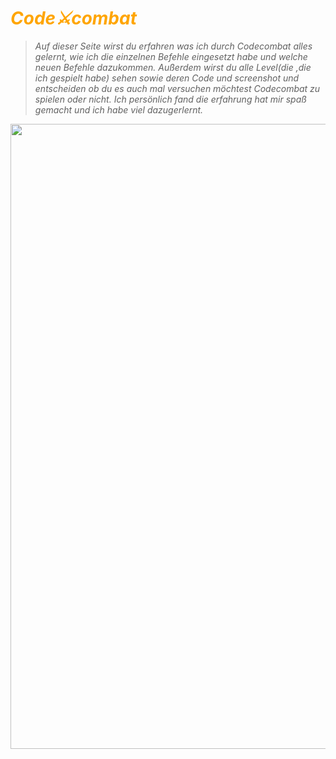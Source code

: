 # <span style="color: orange">*Code⚔️combat*

> *Auf dieser Seite wirst du erfahren was ich durch Codecombat alles gelernt, wie ich die einzelnen Befehle eingesetzt habe und welche neuen Befehle dazukommen. Außerdem wirst du alle Level(die ,die ich gespielt habe) sehen sowie deren Code und screenshot und entscheiden ob du es auch mal versuchen möchtest Codecombat zu spielen oder nicht. Ich persönlich fand die erfahrung hat mir spaß gemacht und ich habe viel dazugerlernt.*

<img width="3000" height= "1000" src=https://progression.co/images/customers/codecombat-header.jpg>